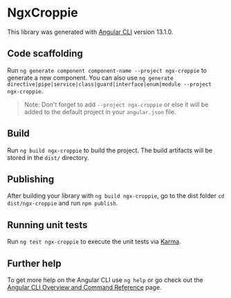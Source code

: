 # NgxCroppie

This library was generated with [Angular CLI](https://github.com/angular/angular-cli) version 13.1.0.

## Code scaffolding

Run `ng generate component component-name --project ngx-croppie` to generate a new component. You can also use `ng generate directive|pipe|service|class|guard|interface|enum|module --project ngx-croppie`.
> Note: Don't forget to add `--project ngx-croppie` or else it will be added to the default project in your `angular.json` file. 

## Build

Run `ng build ngx-croppie` to build the project. The build artifacts will be stored in the `dist/` directory.

## Publishing

After building your library with `ng build ngx-croppie`, go to the dist folder `cd dist/ngx-croppie` and run `npm publish`.

## Running unit tests

Run `ng test ngx-croppie` to execute the unit tests via [Karma](https://karma-runner.github.io).

## Further help

To get more help on the Angular CLI use `ng help` or go check out the [Angular CLI Overview and Command Reference](https://angular.io/cli) page.
